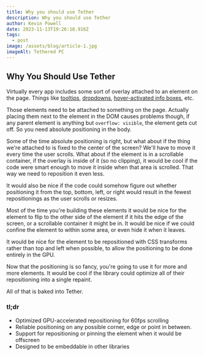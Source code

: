 ```yaml
---
title: Why you should use Tether
description: Why you should use Tether
author: Kevin Powell
date: 2023-11-13T19:26:18.916Z
tags:
  - post
image: /assets/blog/article-1.jpg
imageAlt: Tethered PC
---
```

## Why You Should Use Tether

Virtually every app includes some sort of overlay attached to an element on the page.
Things like [tooltips](http://github.hubspot.com/tooltip/docs/welcome),
[dropdowns](http://github.hubspot.com/select/docs/welcome), [hover-activated info boxes](http://github.hubspot.com/drop/docs/welcome), etc.

Those elements need to be attached to something on the page.  Actually placing them next to
the element in the DOM causes problems though, if any parent element is anything
but `overflow: visible`, the element gets cut off.  So you need absolute positioning
in the body.

Some of the time absolute positioning is right, but what about if the thing we're
attached to is fixed to the center of the screen?  We'll have to move it every
time the user scrolls.  What about if the element is in a scrollable container,
if the overlay is inside of it (so no clipping), it would be cool if the code
were smart enough to move it inside when that area is scrolled.  That way we
need to reposition it even less.

It would also be nice if the code could somehow figure out whether positioning it
from the top, bottom, left, or right would result in the fewest repositionings
as the user scrolls or resizes.

Most of the time you're building these elements it would be nice for the element to
flip to the other side of the element if it hits the edge of the screen, or a scrollable
container it might be in.  It would be nice if we could confine the element
to within some area, or even hide it when it leaves.

It would be nice for the element to be repositioned with CSS transforms
rather than top and left when possible, to allow the positioning to be done entirely
in the GPU.

Now that the positioning is so fancy, you're going to use it for more and more
elements.  It would be cool if the library could optimize all of their repositioning
into a single repaint.

All of that is baked into Tether.

### tl;dr

- Optimized GPU-accelerated repositioning for 60fps scrolling
- Reliable positioning on any possible corner, edge or point in between.
- Support for repositioning or pinning the element when it would be offscreen
- Designed to be embeddable in other libraries
